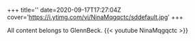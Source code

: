+++
title=''
date=2020-09-17T17:27:04Z
cover='https://i.ytimg.com/vi/NinaMqgqctc/sddefault.jpg'
+++

All content belongs to GlennBeck.
{{< youtube NinaMqgqctc >}}
